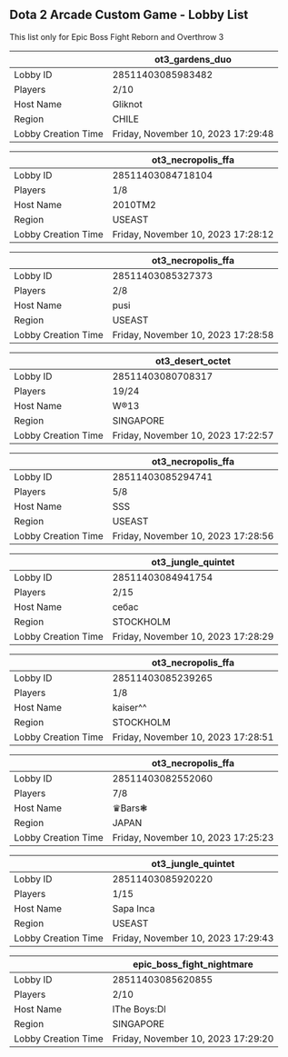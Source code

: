 ## Dota 2 Arcade Custom Game - Lobby List

This list only for Epic Boss Fight Reborn and Overthrow 3

|  | ot3_gardens_duo |
| ------ | ------ |
| Lobby ID | 28511403085983482 |
| Players | 2/10 |
| Host Name | Gliknot |
| Region | CHILE |
| Lobby Creation Time | Friday, November 10, 2023 17:29:48 |


|  | ot3_necropolis_ffa |
| ------ | ------ |
| Lobby ID | 28511403084718104 |
| Players | 1/8 |
| Host Name | 2010TM2 |
| Region | USEAST |
| Lobby Creation Time | Friday, November 10, 2023 17:28:12 |


|  | ot3_necropolis_ffa |
| ------ | ------ |
| Lobby ID | 28511403085327373 |
| Players | 2/8 |
| Host Name | pusi |
| Region | USEAST |
| Lobby Creation Time | Friday, November 10, 2023 17:28:58 |


|  | ot3_desert_octet |
| ------ | ------ |
| Lobby ID | 28511403080708317 |
| Players | 19/24 |
| Host Name | W®13 |
| Region | SINGAPORE |
| Lobby Creation Time | Friday, November 10, 2023 17:22:57 |


|  | ot3_necropolis_ffa |
| ------ | ------ |
| Lobby ID | 28511403085294741 |
| Players | 5/8 |
| Host Name | SSS |
| Region | USEAST |
| Lobby Creation Time | Friday, November 10, 2023 17:28:56 |


|  | ot3_jungle_quintet |
| ------ | ------ |
| Lobby ID | 28511403084941754 |
| Players | 2/15 |
| Host Name | себас |
| Region | STOCKHOLM |
| Lobby Creation Time | Friday, November 10, 2023 17:28:29 |


|  | ot3_necropolis_ffa |
| ------ | ------ |
| Lobby ID | 28511403085239265 |
| Players | 1/8 |
| Host Name | kaiser^^ |
| Region | STOCKHOLM |
| Lobby Creation Time | Friday, November 10, 2023 17:28:51 |


|  | ot3_necropolis_ffa |
| ------ | ------ |
| Lobby ID | 28511403082552060 |
| Players | 7/8 |
| Host Name | ♛Bars❃ |
| Region | JAPAN |
| Lobby Creation Time | Friday, November 10, 2023 17:25:23 |


|  | ot3_jungle_quintet |
| ------ | ------ |
| Lobby ID | 28511403085920220 |
| Players | 1/15 |
| Host Name | Sapa Inca |
| Region | USEAST |
| Lobby Creation Time | Friday, November 10, 2023 17:29:43 |


|  | epic_boss_fight_nightmare |
| ------ | ------ |
| Lobby ID | 28511403085620855 |
| Players | 2/10 |
| Host Name | lThe Boys:Dl |
| Region | SINGAPORE |
| Lobby Creation Time | Friday, November 10, 2023 17:29:20 |



